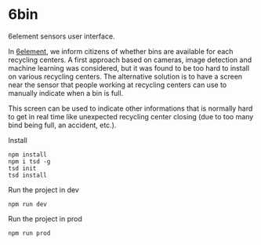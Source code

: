 # 6bin

6element sensors user interface.

In [6element](https://github.com/anthill/6element), we inform citizens of whether bins are available for each recycling centers. A first approach based on cameras, image detection and machine learning was considered, but it was found to be too hard to install on various recycling centers. The alternative solution is to have a screen near the sensor that people working at recycling centers can use to manually indicate when a bin is full.

This screen can be used to indicate other informations that is normally hard to get in real time like unexpected recycling center closing (due to too many bind being full, an accident, etc.).

Install
```
npm install
npm i tsd -g
tsd init
tsd install
```

Run the project in dev 
```
npm run dev
```

Run the project in prod
```
npm run prod
```